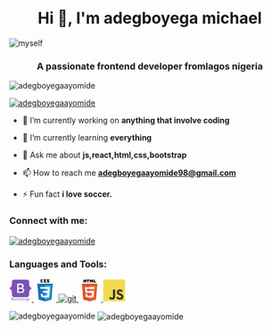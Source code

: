 

<h1 align="center">Hi 👋, I'm adegboyega michael</h1>

![myself](https://user-images.githubusercontent.com/83494187/182971122-a3b5a0c0-b6cb-41d4-b03e-d5f031189cba.jpg)

<h3 align="center">A passionate frontend developer fromlagos nigeria</h3>

<p align="left"> <img src="https://komarev.com/ghpvc/?username=adegboyegaayomide&label=Profile%20views&color=0e75b6&style=flat" alt="adegboyegaayomide" /> </p>

<p align="left"> <a href="https://github.com/ryo-ma/github-profile-trophy"><img src="https://github-profile-trophy.vercel.app/?username=adegboyegaayomide" alt="adegboyegaayomide" /></a> </p>

- 🔭 I’m currently working on **anything that involve coding**

- 🌱 I’m currently learning **everything**

- 💬 Ask me about **js,react,html,css,bootstrap**

- 📫 How to reach me **adegboyegaayomide98@gmail.com**

- ⚡ Fun fact **i love soccer.**

<h3 align="left">Connect with me:</h3>
<p align="left">
<a href="https://dev.to/adegboyegaayomide" target="blank"><img align="center" src="https://raw.githubusercontent.com/rahuldkjain/github-profile-readme-generator/master/src/images/icons/Social/devto.svg" alt="adegboyegaayomide" height="30" width="40" /></a>
</p>

<h3 align="left">Languages and Tools:</h3>
<p align="left"> <a href="https://getbootstrap.com" target="_blank" rel="noreferrer"> <img src="https://raw.githubusercontent.com/devicons/devicon/master/icons/bootstrap/bootstrap-plain-wordmark.svg" alt="bootstrap" width="40" height="40"/> </a> <a href="https://www.w3schools.com/css/" target="_blank" rel="noreferrer"> <img src="https://raw.githubusercontent.com/devicons/devicon/master/icons/css3/css3-original-wordmark.svg" alt="css3" width="40" height="40"/> </a> <a href="https://git-scm.com/" target="_blank" rel="noreferrer"> <img src="https://www.vectorlogo.zone/logos/git-scm/git-scm-icon.svg" alt="git" width="40" height="40"/> </a> <a href="https://www.w3.org/html/" target="_blank" rel="noreferrer"> <img src="https://raw.githubusercontent.com/devicons/devicon/master/icons/html5/html5-original-wordmark.svg" alt="html5" width="40" height="40"/> </a> <a href="https://developer.mozilla.org/en-US/docs/Web/JavaScript" target="_blank" rel="noreferrer"> <img src="https://raw.githubusercontent.com/devicons/devicon/master/icons/javascript/javascript-original.svg" alt="javascript" width="40" height="40"/> </a> </p>

<p><img align="left" src="https://github-readme-stats.vercel.app/api/top-langs?username=adegboyegaayomide&show_icons=true&locale=en&layout=compact" alt="adegboyegaayomide" /></p>

<p>&nbsp;<img align="center" src="https://github-readme-stats.vercel.app/api?username=adegboyegaayomide&show_icons=true&locale=en" alt="adegboyegaayomide" /></p>
